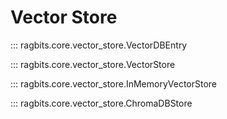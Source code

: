 # Vector Store

::: ragbits.core.vector_store.VectorDBEntry

::: ragbits.core.vector_store.VectorStore

::: ragbits.core.vector_store.InMemoryVectorStore

::: ragbits.core.vector_store.ChromaDBStore